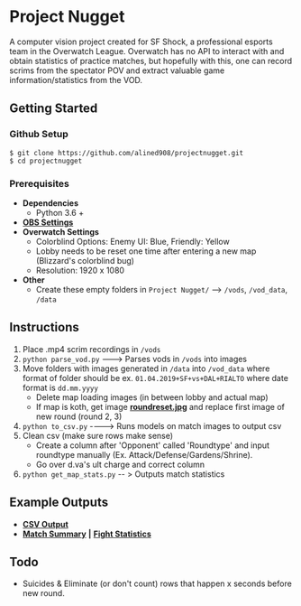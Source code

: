 # Project Nugget
A computer vision project created for SF Shock, a professional esports team in the Overwatch League.  Overwatch has no API to interact with and obtain statistics of practice matches, but hopefully with this, one can record scrims from the spectator POV and extract valuable game information/statistics from the VOD.

## Getting Started
### Github Setup
```
$ git clone https://github.com/alined908/projectnugget.git
$ cd projectnugget
```

### Prerequisites
* **Dependencies**
  * Python 3.6 +
* [**OBS Settings**](misc/obssettings.PNG)
* **Overwatch Settings**
  * Colorblind Options: Enemy UI: Blue, Friendly: Yellow
  * Lobby needs to be reset one time after entering a new map (Blizzard's colorblind bug)
  * Resolution: 1920 x 1080
* **Other**
  * Create these empty folders in `Project Nugget/` --> `/vods`, `/vod_data`, `/data`

## Instructions
1. Place .mp4 scrim recordings in `/vods`
1. `python parse_vod.py` ---> Parses vods in `/vods` into images  
1. Move folders with images generated in `/data` into `/vod_data` where format of folder should be ex. `01.04.2019+SF+vs+DAL+RIALTO`  where date format is `dd.mm.yyyy`
    * Delete map loading images (in between lobby and actual map)
    * If map is koth, get image [**roundreset.jpg**](misc/roundreset.jpg) and replace first image of new round (round 2, 3)
1. `python to_csv.py` ----> Runs models on match images to output csv
1. Clean csv (make sure rows make sense)
    * Create a column after 'Opponent' called 'Roundtype' and input roundtype manually (Ex. Attack/Defense/Gardens/Shrine).
    * Go over d.va's ult charge and correct column
1. `python get_map_stats.py` -- > Outputs match statistics

## Example Outputs
* [**CSV Output**](csvs/to_csv/01.04.2019%2BSF%2Bvs%2BDAL%2BRIALTO.csv)
* [**Match Summary**](misc/matchsummary.PNG) **|** [**Fight Statistics**](misc/fightstats.PNG)

## Todo
* Suicides & Eliminate (or don't count) rows that happen x seconds before new round.
